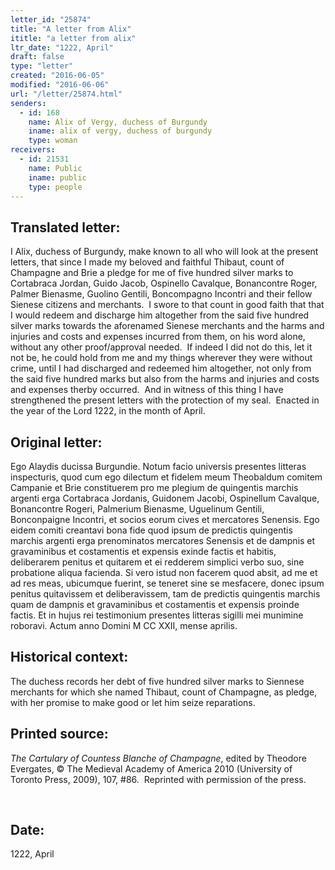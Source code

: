 ```yaml
---
letter_id: "25874"
title: "A letter from Alix"
ititle: "a letter from alix"
ltr_date: "1222, April"
draft: false
type: "letter"
created: "2016-06-05"
modified: "2016-06-06"
url: "/letter/25874.html"
senders:
  - id: 168
    name: Alix of Vergy, duchess of Burgundy
    iname: alix of vergy, duchess of burgundy
    type: woman
receivers:
  - id: 21531
    name: Public
    iname: public
    type: people
---
```

<h2> Translated letter:</h2><p>I Alix, duchess of Burgundy, make known to all who will look at the present letters, that since I made my beloved and faithful Thibaut, count of Champagne and Brie a pledge for me of five hundred silver marks to Cortabraca Jordan, Guido Jacob, Ospinello Cavalque, Bonancontre Roger, Palmer Bienasme, Guolino Gentili, Boncompagno Incontri and their fellow Sienese citizens and merchants.&nbsp; I swore to that count in good faith that that I would redeem and discharge him altogether from the said five hundred silver marks towards the aforenamed Sienese merchants and the harms and injuries and costs and expenses incurred from them, on his word alone, without any other proof/approval needed.&nbsp; If indeed I did not do this, let it not be, he could hold from me and my things wherever they were without crime, until I had discharged and redeemed him altogether, not only from the said five hundred marks but also from the harms and injuries and costs and expenses therby occurred.&nbsp; And in witness of this thing I have strengthened the present letters with the protection of my seal.&nbsp; Enacted in the year of the Lord 1222, in the month of April.</p><h2 class="mt-4"> Original letter:</h2><p>Ego Alaydis ducissa Burgundie. Notum facio universis presentes litteras inspecturis, quod cum ego dilectum et fidelem meum Theobaldum comitem Campanie et Brie constituerem pro me plegium de quingentis marchis argenti erga Cortabraca Jordanis, Guidonem Jacobi, Ospinellum Cavalque, Bonancontre Rogeri, Palmerium Bienasme, Uguelinum Gentili, Bonconpaigne Incontri, et socios eorum cives et mercatores Senensis. Ego eidem comiti creantavi bona fide quod ipsum de predictis quingentis marchis argenti erga prenominatos mercatores Senensis et de dampnis et gravaminibus et costamentis et expensis exinde factis et habitis, deliberarem penitus et quitarem et ei redderem simplici verbo suo, sine probatione aliqua facienda. Si vero istud non facerem quod absit, ad me et ad res meas, ubicumque fuerint, se teneret sine se mesfacere, donec ipsum penitus quitavissem et deliberavissem, tam de predictis quingen­tis marchis quam de dampnis et gravaminibus et costamentis et expensis proinde factis. Et in hujus rei testimonium presentes litteras sigilli mei munimine roboravi. Actum anno Domini M CC XXII, mense aprilis.</p><h2 class="mt-4"> Historical context:</h2><p>The duchess records her debt of five hundred silver marks to Siennese merchants for which she named Thibaut, count of Champagne, as pledge, with her promise to make good or let him seize reparations.</p><h2 class="mt-4"> Printed source:</h2><p><i>The Cartulary of Countess Blanche of Champagne</i>, edited by Theodore Evergates, © The Medieval Academy of America 2010 (University of Toronto Press, 2009), 107, #86.&nbsp; Reprinted with permission of the press.</p><p>&nbsp;</p><h2 class="mt-4"> Date:</h2>1222, April